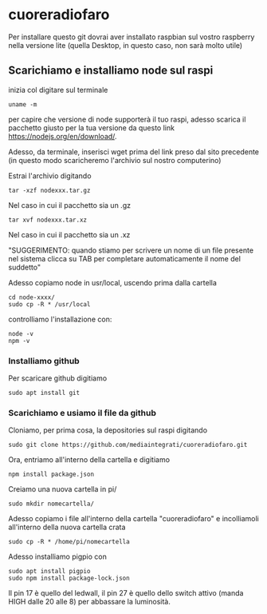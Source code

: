 # cuoreradiofaro

Per installare questo git dovrai aver installato raspbian sul vostro raspberry nella versione lite (quella Desktop, in questo caso, non sarà molto utile)

## Scarichiamo e installiamo node sul raspi

inizia col digitare sul terminale

```
uname -m
```
per capire che versione di node supporterà il tuo raspi, adesso scarica il pacchetto giusto per la tua versione da questo link https://nodejs.org/en/download/.

Adesso, da terminale, inserisci wget prima del link preso dal sito precedente (in questo modo scaricheremo l'archivio sul nostro computerino)

Estrai l'archivio digitando

```
tar -xzf nodexxx.tar.gz
```

Nel caso in cui il pacchetto sia un .gz

```
tar xvf nodexxx.tar.xz
```
Nel caso in cui il pacchetto sia un .xz

"SUGGERIMENTO: quando stiamo per scrivere un nome di un file presente nel sistema clicca su TAB per completare automaticamente il nome del suddetto"

Adesso copiamo node in usr/local, uscendo prima dalla cartella

```
cd node-xxxx/
sudo cp -R * /usr/local
```

controlliamo l'installazione con:

```
node -v
npm -v
```

### Installiamo github

Per scaricare github digitiamo

```
sudo apt install git
```

### Scarichiamo e usiamo il file da github

Cloniamo, per prima cosa, la depositories sul raspi digitando

```
sudo git clone https://github.com/mediaintegrati/cuoreradiofaro.git
```

Ora, entriamo all'interno della cartella e digitiamo

```
npm install package.json
```

Creiamo una nuova cartella in pi/

```
sudo mkdir nomecartella/
```

Adesso copiamo i file all'interno della cartella "cuoreradiofaro" e incolliamoli all'interno della nuova cartella crata

```
sudo cp -R * /home/pi/nomecartella
```

Adesso installiamo pigpio con

```
sudo apt install pigpio
sudo npm install package-lock.json
```

Il pin 17 è quello del ledwall, il pin 27 è quello dello switch attivo (manda HIGH dalle 20 alle 8) per abbassare la luminosità.
